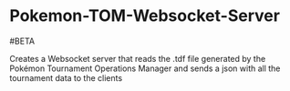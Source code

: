 # Pokemon-TOM-Websocket-Server

#BETA 

Creates a Websocket server that reads the .tdf file generated by the Pokémon Tournament Operations Manager and sends a json with all the tournament data to the clients
